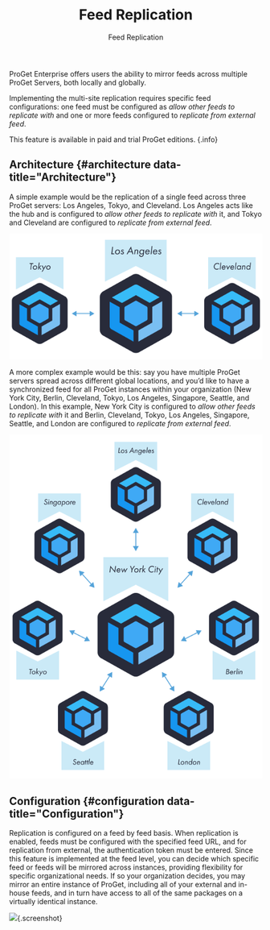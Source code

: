 ﻿---
title: Feed Replication
subtitle: Feed Replication
sequence: 200
keywords: load balanced, automatic failover

---
ProGet Enterprise offers users the ability to mirror feeds across multiple ProGet Servers, both locally and globally.

  Implementing the multi-site replication requires specific feed configurations: one feed must be configured as *allow other feeds to replicate with* and one or more feeds configured to *replicate from external feed*.

This feature is available in paid and trial ProGet editions. {.info}

## Architecture {#architecture data-title="Architecture"}

A simple example would be the replication of a single feed across three ProGet servers: Los Angeles, Tokyo, and Cleveland. Los Angeles acts like the hub and is configured to *allow other feeds to replicate with* it, and Tokyo and Cleveland are configured to *replicate from external feed*.

![](/resources/documentation/proget/administration/basic-feed-rep.png)

A more complex example would be this: say you have multiple ProGet servers spread across different global locations, and you’d like to have a synchronized feed for all ProGet instances within your organization (New York City, Berlin, Cleveland, Tokyo, Los Angeles, Singapore, Seattle, and London). In this example, New York City is configured to *allow other feeds to replicate with* it and Berlin, Cleveland, Tokyo, Los Angeles, Singapore, Seattle, and London are configured to *replicate from external feed*.

 ![](/resources/documentation/proget/administration/complex-feed-rep.png)

 ## Configuration {#configuration data-title="Configuration"}

 Replication is configured on a feed by feed basis. When replication is enabled, feeds must be configured with the specified feed URL, and for replication from external, the authentication token must be entered. Since this feature is implemented at the feed level, you can decide which specific feed or feeds will be mirrored across instances, providing flexibility for specific organizational needs. If so your organization decides, you may mirror an entire instance of ProGet, including all of your external and in-house feeds, and in turn have access to all of the same packages on a virtually identical instance.

![](/proget/5.0/replicate-from.png){.screenshot}
